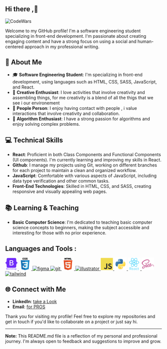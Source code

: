 ## Hi there ,👋

![CodeWars](https://www.codewars.com/users/jeanchristophe-Git/badges/large)

Welcome to my GitHub profile! I'm a software engineering student specializing in front-end development. I'm passionate about creating engaging content and have a strong focus on using a social and human-centered approach in my professional writing.

## 🌟 About Me

- 🎓 **Software Engineering Student**: I'm specializing in front-end development, using languages such as HTML, CSS, SASS, JavaScript, and React.
- 🎨 **Creative Enthusiast**: I love activities that involve creativity and assembling things, for me creativity is a blend of all the thigs that we see i our environement 
- 💬 **People Person**: I enjoy having contact with people , i value interactions that involve creativity and collaboration.
- 🧠 **Algorithm Enthusiast**: I have a strong passion for algorithms and enjoy solving complex problems.

## 💻 Technical Skills

- **React**: Proficient in both Class Components and Functional Components (UI components). I'm currently learning and improving my skills in React.
- **Github**: I manage my projects using Git, working on different branches for each project to maintain a clean and organized workflow.
- **JavaScript**: Comfortable with various aspects of JavaScript, including data type verification and other common tasks.
- **Front-End Technologies**: Skilled in HTML, CSS, and SASS, creating responsive and visually appealing web pages.

## 📚 Learning & Teaching

- **Basic Computer Science**: I'm dedicated to teaching basic computer science concepts to beginners, making the subject accessible and interesting for those with no prior experience.


## Languages and Tools : 
<p align="left"> <a href="https://getbootstrap.com" target="_blank" rel="noreferrer"> <img src="https://raw.githubusercontent.com/devicons/devicon/master/icons/bootstrap/bootstrap-plain-wordmark.svg" alt="bootstrap" width="40" height="40"/> </a> <a href="https://www.w3schools.com/css/" target="_blank" rel="noreferrer"> <img src="https://raw.githubusercontent.com/devicons/devicon/master/icons/css3/css3-original-wordmark.svg" alt="css3" width="40" height="40"/> </a> <a href="https://www.figma.com/" target="_blank" rel="noreferrer"> <img src="https://www.vectorlogo.zone/logos/figma/figma-icon.svg" alt="figma" width="40" height="40"/> </a> <a href="https://git-scm.com/" target="_blank" rel="noreferrer"> <img src="https://www.vectorlogo.zone/logos/git-scm/git-scm-icon.svg" alt="git" width="40" height="40"/> </a> <a href="https://www.w3.org/html/" target="_blank" rel="noreferrer"> <img src="https://raw.githubusercontent.com/devicons/devicon/master/icons/html5/html5-original-wordmark.svg" alt="html5" width="40" height="40"/> </a> <a href="https://www.adobe.com/in/products/illustrator.html" target="_blank" rel="noreferrer"> <img src="https://www.vectorlogo.zone/logos/adobe_illustrator/adobe_illustrator-icon.svg" alt="illustrator" width="40" height="40"/> </a> <a href="https://developer.mozilla.org/en-US/docs/Web/JavaScript" target="_blank" rel="noreferrer"> <img src="https://raw.githubusercontent.com/devicons/devicon/master/icons/javascript/javascript-original.svg" alt="javascript" width="40" height="40"/> </a> <a href="https://www.python.org" target="_blank" rel="noreferrer"> <img src="https://raw.githubusercontent.com/devicons/devicon/master/icons/python/python-original.svg" alt="python" width="40" height="40"/> </a> <a href="https://reactjs.org/" target="_blank" rel="noreferrer"> <img src="https://raw.githubusercontent.com/devicons/devicon/master/icons/react/react-original-wordmark.svg" alt="react" width="40" height="40"/> </a> <a href="https://sass-lang.com" target="_blank" rel="noreferrer"> <img src="https://raw.githubusercontent.com/devicons/devicon/master/icons/sass/sass-original.svg" alt="sass" width="40" height="40"/> </a> <a href="https://tailwindcss.com/" target="_blank" rel="noreferrer"> <img src="https://www.vectorlogo.zone/logos/tailwindcss/tailwindcss-icon.svg" alt="tailwind" width="40" height="40"/> </a> </p>


## 🌐 Connect with Me

- **LinkedIn**: [take a Look](https://www.linkedin.com/in/al-hassan-doumbia-b42972219/)
- **Email**: [for PROS](mailto:doumbiaalhassanahmed@gmail.com)

Thank you for visiting my profile! Feel free to explore my repositories and get in touch if you'd like to collaborate on a project or just say hi.

---

**Note:** This README.md file is a reflection of my personal and professional journey. I'm always open to feedback and suggestions to improve and grow.
